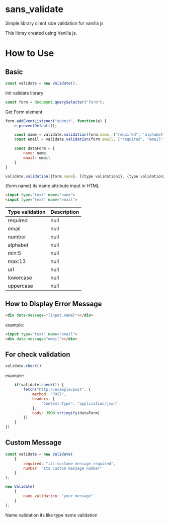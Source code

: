 # sans_validate
Simple library client side validation for vanilla js

This libray created using Vanilla js.

# How to Use

## Basic
```js
const validate = new Validate();
```
Init validate library

```js
const form = document.querySelector("form");
```
Get Form element

```js
form.addEventListener("submit", function(e) {
    e.preventDefault();

    const name = validate.validation(form.name, ["required", "alphabet", "min:5"]);
    const email = validate.validation(form.email, ["required", "email", "max:10"]);

    const dataForm = {
        name: name,
        email: email
    }
}
```
```js
validate.validation({form.name}, [{type validation1}, {type validation2}]);
```
{form.name} its name attribute input in HTML 
```html
<input type="text" name="name">
<input type="text" name="email">
```

| Type validation   | Description   |
|-----------|-----------|
| required  | null  |
| email  | null  |
| number  | null  |
| alphabet  | null  |
| min:5  | null  |
| max:13  | null  |
| url | null |
| lowercase | null |
| uppercase | null |


## How to Display Error Message
```html
<div data-message="{input.name}"></div>
```
example:
```html
<input type="text" name="email">
<div data-message="email"></div>
```

## For check validation
```js
validate.check()
```
example:
```js
    if(validate.check()) {
        fetch("http://example/post", {
            method: "POST",
            headers: {
                "Content-Type": "application/json",
            },
            body: JSON.stringify(dataForm)
        })
    }
})
```
## Custom Message
```js
const validate = new Validate(
    {
        required: "its custome message required",
        number: "its custom message number"
    }
);
```
```js
new Validate(
    {
        name_validation: "your message"
    }
);
```
Name validation its like type name validation
